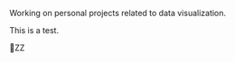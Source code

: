 Working on personal projects related to data visualization.

This is a test.

<!---
joelisjoel/joelisjoel is a ✨ special ✨ repository because its `README.md` (this file) appears on your GitHub profile.
You can click the Preview link to take a look at your changes.
--->
ZZ
